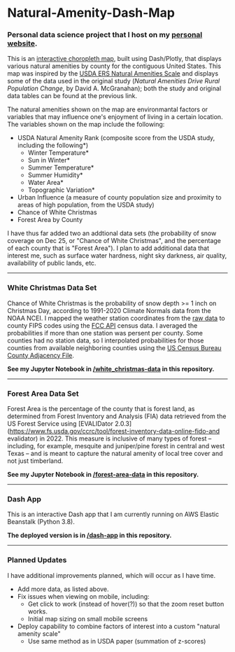 # Natural-Amenity-Dash-Map

### Personal data science project that I host on my [personal website](https://www.israelsenlab.org).

This is an [interactive choropleth map](http://map.israelsenlab.org), built using Dash/Plotly, that displays various natural amenities by county for the 
contiguous United States. This map was inspired by the [USDA ERS Natural Amenities 
Scale](https://www.ers.usda.gov/data-products/natural-amenities-scale/) and displays some of the data used in the original 
study (*Natural Amenities Drive Rural Population Change*, by David A. McGranahan); both the study and original data tables can 
be found at the previous link.

The natural amenities shown on the map are environmantal factors or variables that may influence one's enjoyment of living in a 
certain location. The variables shown on the map include the following:
- USDA Natural Amenity Rank (composite score from the USDA study, including the 
following*)
	- Winter Temperature*
	- Sun in Winter*
	- Summer Temperature*
	- Summer Humidity*
	- Water Area*
	- Topographic Variation*
- Urban Influence (a measure of county population size and proximity to areas of 
high 
population, from the USDA study)
- Chance of White Christmas
- Forest Area by County
 
I have thus far added two an addtional data sets (the probability of snow coverage on Dec 25, 
or "Chance of White Christmas", and the percentage of each county that is "Forest Area"). I plan to add additional data that interest me, such as surface water hardness, night sky darkness, air quality, availability of public lands, etc.

---

### White Christmas Data Set

Chance of White Christmas is the probability of snow depth >= 1 inch on Christmas Day, according to 1991-2020 
Climate Normals data from the NOAA NCEI. I mapped the weather station coordinates from the [raw 
data](https://www.ncei.noaa.gov/media/3501) to county 
FIPS codes using the [FCC API](https://geo.fcc.gov/api/census/) census data. I averaged the probabilities if 
more 
than one station was persent per county. Some counties had no station data, so I interpolated probabilities 
for those counties from available neighboring counties using the [US Census Bureau County 
Adjacency File](https://www.census.gov/geographies/reference-files/2010/geo/county-adjacency.html).

**See my Jupyter Notebook in 
[/white_christmas-data](https://github.com/wisraelsen/Natural-Amenity-Dash-Map/tree/main/white-christmas-data) in 
this repository.**

---

### Forest Area Data Set

Forest Area is the percentage of the county that is forest land, as determined from Forest Inventory and Analysis
(FIA) data retrieved from the US Forest Service using [EVALIDator 2.0.3]
(https://www.fs.usda.gov/ccrc/tool/forest-inventory-data-online-fido-and evalidator) in 2022. This measure is inclusive 
of many types of forest – including, for example, mesquite and juniper/pine forest in central and west Texas – and 
is meant to capture the natural amenity of local tree cover and not just timberland.

**See my Jupyter Notebook in 
[/forest-area-data](https://github.com/wisraelsen/Natural-Amenity-Dash-Map/tree/main/forest-area-data) in this 
repository.**

---

### Dash App

This is an interactive Dash app that I am currently running on AWS Elastic Beanstalk (Python 3.8).

**The deployed version is in 
[/dash-app](https://github.com/wisraelsen/Natural-Amenity-Dash-Map/tree/main/dash-app) in this repository.**

---

### Planned Updates

I have additional improvements planned, which will occur as I have time.
- Add more data, as listed above.
- Fix issues when viewing on mobile, including:
	- Get click to work (instead of hover(?)) so that the zoom reset button works.
	- Initial map sizing on small mobile screens
- Deploy capability to combine factors of interest into a custom "natural amenity scale"
	- Use same method as in USDA paper (summation of z-scores)
 
 
